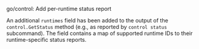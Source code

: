 go/control: Add per-runtime status report

An additional `runtimes` field has been added to the output of the
`control.GetStatus` method (e.g., as reported by `control status`
subcommand). The field contains a map of supported runtime IDs to their
runtime-specific status reports.
